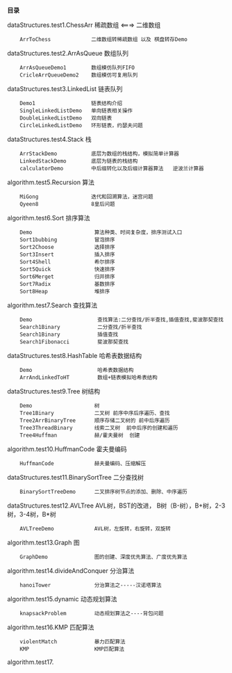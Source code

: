 **目录**

dataStructures.test1.ChessArr             稀疏数组 <===> 二维数组

        ArrToChess             二维数组转稀疏数组 以及 棋盘转存Demo

dataStructures.test2.ArrAsQueue           数组队列

        ArrAsQueueDemo1        数组模仿队列FIFO
        CricleArrQueueDemo2    数组模仿可复用队列

dataStructures.test3.LinkedList           链表队列

        Demo1                  链表结构介绍
        SingleLinkedListDemo   单向链表相关操作
        DoubleLinkedListDemo   双向链表
        CircleLinkedListDemo   环形链表，约瑟夫问题

dataStructures.test4.Stack                栈

        ArrStackDemo           底层为数组的栈结构，模拟简单计算器
        LinkedStackDemo        底层为链表的栈结构
        calculatorDemo         中后缀转化以及后缀计算器算法   逆波兰计算器

algorithm.test5.Recursion       算法

        MiGong                 迭代和回溯算法，迷宫问题
        Qyeen8                 8皇后问题
        
algorithm.test6.Sort            排序算法

        Demo                    算法种类、时间复杂度，排序测试入口
        Sort1bubbing            冒泡排序
        Sort2Choose             选择排序
        Sort3Insert             插入排序
        Sort4Shell              希尔排序
        Sort5Quick              快速排序
        Sort6Merget             归并排序
        Sort7Radix              基数排序
        Sort8Heap               堆排序
    
algorithm.test7.Search          查找算法

        Demo                     查找算法:二分查找/折半查找,插值查找,斐波那契查找
        Search1Binary            二分查找/折半查找
        Search1Binary            插值查找
        Search1Fibonacci         斐波那契查找
        
dataStructures.test8.HashTable            哈希表数据结构

        Demo                     哈希表数据结构
        ArrAndLinkedToHT         数组+链表模拟哈希表结构
        
dataStructures.test9.Tree                 树结构

        Demo                    树
        Tree1Binary             二叉树 前序中序后序遍历、查找
        Tree2ArrBinaryTree      顺序存储二叉树的 前中后序遍历
        Tree3ThreadBinary       线索二叉树  前中后序的创建和遍历
        Tree4Huffman            赫/霍夫曼树  创建
        
algorithm.test10.HuffmanCode    霍夫曼编码

        HuffmanCode             赫夫曼编码、压缩解压
        
dataStructures.test11.BinarySortTree      二分查找树

        BinarySortTreeDemo      二叉排序树节点的添加、删除、中序遍历
        
dataStructures.test12.AVLTree            AVL树，BST的改进，   B树（B-树），B+树，2-3树，3-4树，B*树

        AVLTreeDemo             AVL树，左旋转，右旋转，双旋转
        
algorithm.test13.Graph    图

        GraphDemo               图的创建、深度优先算法、广度优先算法
        
algorithm.test14.divideAndConquer 分治算法
        
        hanoiTower              分治算法之-----汉诺塔算法
        
algorithm.test15.dynamic  动态规划算法

        knapsackProblem         动态规划算法之----背包问题
        
algorithm.test16.KMP      匹配算法

        violentMatch            暴力匹配算法
        KMP                     KMP匹配算法
        
algorithm.test17.